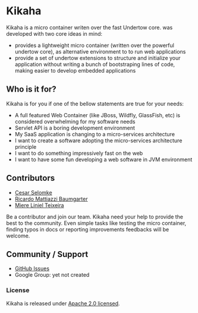 # Kikaha

Kikaha is a micro container writen over the fast Undertow core. was developed with two core ideas in mind:
- provides a lightweight micro container (written over the powerful undertow core), as alternative environment to to run web applications
- provide a set of undertow extensions to structure and initialize your application without writing a bunch of bootstraping lines of code, making easier to develop embedded applications

## Who is it for?
Kikaha is for you if one of the bellow statements are true for your needs:
- A full featured Web Container (like JBoss, Wildfly, GlassFish, etc) is considered overwhelming for my software needs
- Servlet API is a boring development environment
- My SaaS application is changing to a micro-services architecture
- I want to create a software adopting the micro-services architecture principle
- I want to do something impressively fast on the web
- I want to have some fun developing a web software in JVM environment

## Contributors
- [Cesar Selomke](https://github.com/selomke)
- [Ricardo Mattiazzi Baumgarter](https://github.com/ladraum)
- [Miere Liniel Teixeira](https://github.com/miere)

Be a contributor and join our team. Kikaha need your help to provide the best to the community. Even simple tasks like testing the micro container, finding typos in docs or reporting improvements feedbacks will be welcome.

## Community / Support
* [GitHub Issues](https://github.com/Skullabs/kikaha/issues)
* Google Group: yet not created

### License
Kikaha is released under [Apache 2.0 licensed](http://www.apache.org/licenses/LICENSE-2.0.html).
